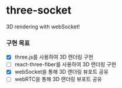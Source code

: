 # three-socket

3D rendering with webSocket!

### 구현 목표
- [x] three.js를 사용하여 3D 랜더링 구현
- [ ] react-three-fiber를 사용하여 3D 랜더링 구현
- [x] webSocket을 통해 3D 랜더링 뷰포트 공유
- [ ] webRTC을 통해 3D 랜더링 뷰포트 공유
